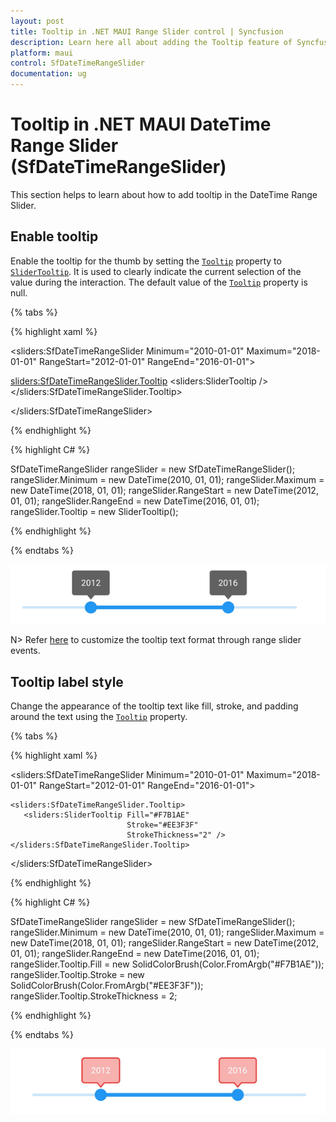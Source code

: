 ```yaml
---
layout: post
title: Tooltip in .NET MAUI Range Slider control | Syncfusion
description: Learn here all about adding the Tooltip feature of Syncfusion .NET MAUI Range Slider (SfDateTimeRangeSlider) control and more.
platform: maui
control: SfDateTimeRangeSlider
documentation: ug
---
```


# Tooltip in .NET MAUI DateTime Range Slider (SfDateTimeRangeSlider)

This section helps to learn about how to add tooltip in the DateTime Range Slider.

## Enable tooltip

Enable the tooltip for the thumb by setting the [`Tooltip`](https://help.syncfusion.com/cr/maui/Syncfusion.Maui.Sliders.SliderBase.html#Syncfusion_Maui_Sliders_SliderBase_Tooltip) property to [`SliderTooltip`](https://help.syncfusion.com/cr/maui/Syncfusion.Maui.Sliders.SliderTooltip.html). It is used to clearly indicate the current selection of the value during the interaction. The default value of the [`Tooltip`](https://help.syncfusion.com/cr/maui/Syncfusion.Maui.Sliders.SliderBase.html#Syncfusion_Maui_Sliders_SliderBase_Tooltip) property is null.  

{% tabs %}

{% highlight xaml %}

<sliders:SfDateTimeRangeSlider Minimum="2010-01-01" 
                               Maximum="2018-01-01" 
                               RangeStart="2012-01-01" 
                               RangeEnd="2016-01-01">
   
   <sliders:SfDateTimeRangeSlider.Tooltip>
      <sliders:SliderTooltip />
   </sliders:SfDateTimeRangeSlider.Tooltip>

</sliders:SfDateTimeRangeSlider>

{% endhighlight %}

{% highlight C# %}

SfDateTimeRangeSlider rangeSlider = new SfDateTimeRangeSlider();
rangeSlider.Minimum = new DateTime(2010, 01, 01);
rangeSlider.Maximum = new DateTime(2018, 01, 01);
rangeSlider.RangeStart = new DateTime(2012, 01, 01);
rangeSlider.RangeEnd = new DateTime(2016, 01, 01);
rangeSlider.Tooltip = new SliderTooltip();

{% endhighlight %}

{% endtabs %}

![RangeSlider tooltip](images/tooltip/tooltip.png)

N> Refer [here](https://help.syncfusion.com/maui/range-slider/events) to customize the tooltip text format through range slider events.

## Tooltip label style

Change the appearance of the tooltip text like fill, stroke, and padding around the text using the [`Tooltip`](https://help.syncfusion.com/cr/maui/Syncfusion.Maui.Sliders.SliderBase.html#Syncfusion_Maui_Sliders_SliderBase_Tooltip) property.

{% tabs %}

{% highlight xaml %}

<sliders:SfDateTimeRangeSlider Minimum="2010-01-01" 
                               Maximum="2018-01-01" 
                               RangeStart="2012-01-01" 
                               RangeEnd="2016-01-01">
    
    <sliders:SfDateTimeRangeSlider.Tooltip>
       <sliders:SliderTooltip Fill="#F7B1AE" 
                              Stroke="#EE3F3F" 
                              StrokeThickness="2" />
    </sliders:SfDateTimeRangeSlider.Tooltip>
 
 </sliders:SfDateTimeRangeSlider>

{% endhighlight %}

{% highlight C# %}

SfDateTimeRangeSlider rangeSlider = new SfDateTimeRangeSlider();
rangeSlider.Minimum = new DateTime(2010, 01, 01);
rangeSlider.Maximum = new DateTime(2018, 01, 01);
rangeSlider.RangeStart = new DateTime(2012, 01, 01);
rangeSlider.RangeEnd = new DateTime(2016, 01, 01);
 rangeSlider.Tooltip.Fill = new SolidColorBrush(Color.FromArgb("#F7B1AE"));
 rangeSlider.Tooltip.Stroke = new SolidColorBrush(Color.FromArgb("#EE3F3F"));
 rangeSlider.Tooltip.StrokeThickness = 2;

{% endhighlight %}

{% endtabs %}

![RangeSlider tooltip style](images/tooltip/tooltip-style.png)

